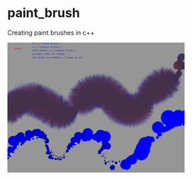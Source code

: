# paint_brush
Creating paint brushes in c++

<img src="https://github.com/gpols/paint_brush/blob/9b1e17be319d1e83f2c529203f6dcebe30c8568a/brushes.png" width="400">



